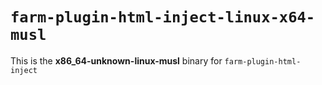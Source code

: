 # `farm-plugin-html-inject-linux-x64-musl`

This is the **x86_64-unknown-linux-musl** binary for `farm-plugin-html-inject`
